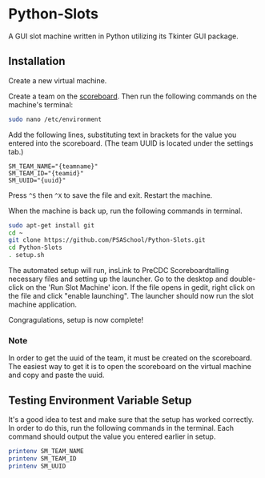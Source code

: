 # Python-Slots
A GUI slot machine written in Python utilizing its Tkinter GUI package.

## Installation
Create a new virtual machine.

Create a team on the [scoreboard]('https://192.168.20.218:5000'). Then run the following commands on the machine's terminal:
```bash
sudo nano /etc/environment
```
Add the following lines, substituting text in brackets for the value you entered into the scoreboard. (The team UUID is located under the settings tab.)
```
SM_TEAM_NAME="{teamname}"
SM_TEAM_ID="{teamid}"
SM_UUID="{uuid}"
```
Press `^S` then `^X` to save the file and exit. Restart the machine.

When the machine is back up, run the following commands in terminal.
```bash
sudo apt-get install git
cd ~
git clone https://github.com/PSASchool/Python-Slots.git
cd Python-Slots
. setup.sh
```
The automated setup will run, insLink to PreCDC Scoreboardtalling necessary files and setting up the launcher. Go to the desktop and double-click on the 'Run Slot Machine' icon. If the file opens in gedit, right click on the file and click "enable launching". The launcher should now run the slot machine application.

Congragulations, setup is now complete!

### Note
In order to get the uuid of the team, it must be created on the scoreboard. The easiest way to get it is to open the scoreboard on the virtual machine and copy and paste the uuid.

## Testing Environment Variable Setup
It's a good idea to test and make sure that the setup has worked correctly. In order to do this, run the following commands in the terminal. Each command should output the value you entered earlier in setup.
```bash
printenv SM_TEAM_NAME
printenv SM_TEAM_ID
printenv SM_UUID
```
